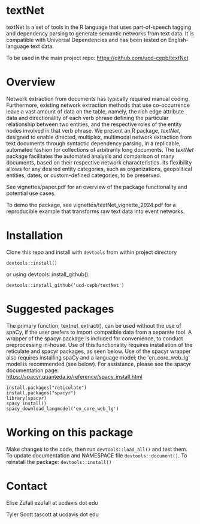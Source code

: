 # textNet

textNet is a set of tools in the R language that uses part-of-speech tagging and dependency parsing to generate semantic networks from text data. It is compatible with Universal Dependencies and has been tested on English-language text data.

To be used in the main project repo: 
https://github.com/ucd-cepb/textNet

# Overview
Network extraction from documents has typically required manual coding.
Furthermore, existing network extraction methods that use co-occurrence
leave a vast amount of data on the table, namely, the rich edge
attribute data and directionality of each verb phrase defining the
particular relationship between two entities, and the respective roles
of the entity nodes involved in that verb phrase. We present an R
package, *textNet*, designed to enable directed, multiplex, multimodal
network extraction from text documents through syntactic dependency
parsing, in a replicable, automated fashion for collections of
arbitrarily long documents. The *textNet* package facilitates the
automated analysis and comparison of many documents, based on their
respective network characteristics. Its flexibility allows for any
desired entity categories, such as organizations, geopolitical entities,
dates, or custom-defined categories, to be preserved.

See vignettes/paper.pdf for an overview of the package functionality and potential use cases.  

To demo the package, see vignettes/textNet_vignette_2024.pdf for a reproducible example that transforms raw text data into event networks.

# Installation

Clone this repo and install with `devtools` from within project directory

```
devtools::install()
```

or using devtools::install_github():

```
devtools::install_github('ucd-cepb/textNet')
```

# Suggested packages
The primary function, textnet_extract(), can be used without the use of spaCy, if the user prefers to import compatible data from a separate tool. A wrapper of the spacyr package is included for convenience, to conduct preprocessing in-house. Use of this functionality requires installation of the reticulate and spacyr packages, as seen below. Use of the spacyr wrapper also requires installing spaCy and a language model; the 'en_core_web_lg' model is recommended (see below). For assistance, please see the spacyr documentation page: https://spacyr.quanteda.io/reference/spacy_install.html

```
install.packages("reticulate")
install.packages("spacyr")
library(spacyr)
spacy_install()
spacy_download_langmodel('en_core_web_lg')
```

# Working on this package

Make changes to the code, then run `devtools::load_all()` and test them.
To update documentation and NAMESPACE file `devtools::document()`.
To reinstall the package: `devtools::install()`	

# Contact

Elise Zufall ezufall at ucdavis dot edu

Tyler Scott tascott at ucdavis dot edu

